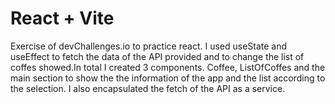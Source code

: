 # React + Vite

Exercise of devChallenges.io to practice react. I used useState and useEffect to fetch the data of the API provided and to change the list of coffes showed.In total I created 3 components. Coffee, ListOfCoffes and the main section to show the the information of the app and the list according to the selection. I also encapsulated the fetch of the API as a service. 